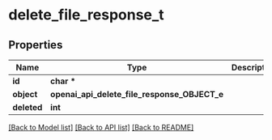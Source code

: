 # delete_file_response_t

## Properties
Name | Type | Description | Notes
------------ | ------------- | ------------- | -------------
**id** | **char \*** |  | 
**object** | **openai_api_delete_file_response_OBJECT_e** |  | 
**deleted** | **int** |  | 

[[Back to Model list]](../README.md#documentation-for-models) [[Back to API list]](../README.md#documentation-for-api-endpoints) [[Back to README]](../README.md)


